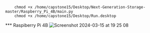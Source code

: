         chmod +x /home/capstone15/Desktop/Next-Generation-Storage-master/Raspberry_Pi_4B/main.py
        chmod +x /home/capstone15/Desktop/Run.desktop

*** Raspiberry Pi 4B
![Screenshot 2024-03-15 at 19 25 08](https://github.com/salmon-wasabee/Next-Generation-Storage/assets/73149628/d51468a2-ae63-423b-a559-a1690834d1ae)
